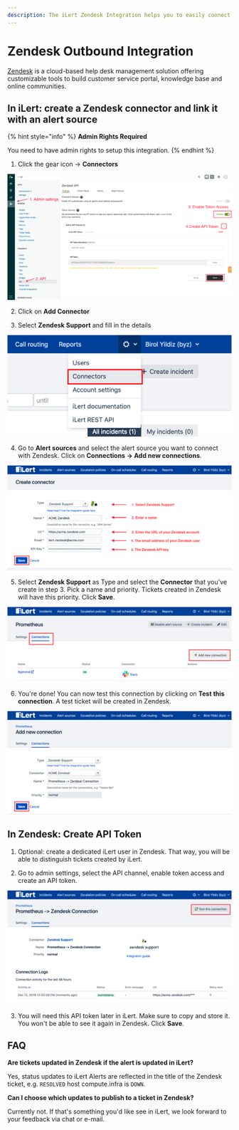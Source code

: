 ```yaml
---
description: The iLert Zendesk Integration helps you to easily connect iLert with Zendesk.
---
```


# Zendesk Outbound Integration

[Zendesk](https://www.zendesk.com/) is a cloud-based help desk management solution offering customizable tools to build customer service portal, knowledge base and online communities.

## In iLert: create a Zendesk connector and link it with an alert source <a id="alarm-source"></a>

{% hint style="info" %}
**Admin Rights Required**

You need to have admin rights to setup this integration.
{% endhint %}

1. Click the gear icon → **Connectors**

![](../../.gitbook/assets/zd1.png)

2. Click on **Add Connector**

3. Select **Zendesk Support** and fill in the details

![](../../.gitbook/assets/zd2.png)

4. Go to **Alert sources** and select the alert source you want to connect with Zendesk. Click on **Connections → Add new connections**.

![](../../.gitbook/assets/zd3.png)

5. Select **Zendesk Support** as Type and select the **Connector** that you've create in step 3. Pick a name and priority. Tickets created in Zendesk will have this priority. Click **Save**.

![](../../.gitbook/assets/zd4.png)

6. You're done! You can now test this connection by clicking on **Test this connection**. A test ticket will be created in Zendesk.

![](../../.gitbook/assets/zd5.png)

## In Zendesk: Create API Token <a id="api-token"></a>

1. Optional: create a dedicated iLert user in Zendesk. That way, you will be able to distinguish tickets created by iLert.

2. Go to admin settings, select the API channel, enable token access and create an API token. 

![](../../.gitbook/assets/zd6.png)

3. You will need this API token later in iLert. Make sure to copy and store it. You won't be able to see it again in Zendesk. Click **Save**.

## FAQ <a id="faq"></a>

**Are tickets updated in Zendesk if the alert is updated in iLert?**

Yes, status updates to iLert Alerts are reflected in the title of the Zendesk ticket, e.g. `RESOLVED` host compute.infra is `DOWN`.

**Can I choose which updates to publish to a ticket in Zendesk?**

Currently not. If that's something you'd like see in iLert, we look forward to your feedback via chat or e-mail.

